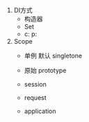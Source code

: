 1. DI方式
    - 构造器
    - Set
    - c: p:
2. Scope
    - 单例 默认  singletone
    - 原始 prototype
    
    - session
    - request
    - application